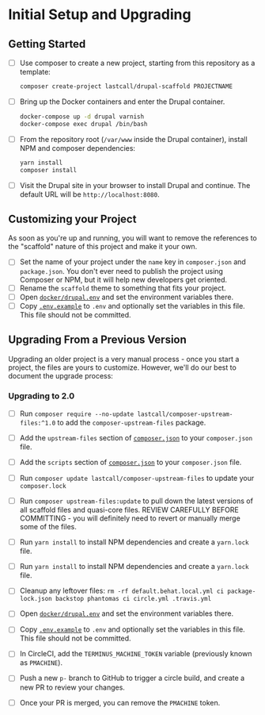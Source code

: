 Initial Setup and Upgrading
===========================

Getting Started
---------------
- [ ] Use composer to create a new project, starting from this repository as a template:
    ```bash
    composer create-project lastcall/drupal-scaffold PROJECTNAME
    ```
- [ ] Bring up the Docker containers and enter the Drupal container.
    ```bash
    docker-compose up -d drupal varnish
    docker-compose exec drupal /bin/bash
    ```
- [ ] From the repository root (`/var/www` inside the Drupal container), install NPM and composer dependencies:
    ```bash
    yarn install
    composer install
    ```
- [ ] Visit the Drupal site in your browser to install Drupal and continue.  The default URL will be `http://localhost:8080`.

Customizing your Project
------------------------
As soon as you're up and running, you will want to remove the references to the "scaffold" nature of this project and make it your own.
- [ ] Set the name of your project under the `name` key in `composer.json` and `package.json`.  You don't ever need to publish the project using Composer or NPM, but it will help new developers get oriented.
- [ ] Rename the `scaffold` theme to something that fits your project.
- [ ] Open [`docker/drupal.env`](../docker/drupal.env) and set the environment variables there.
- [ ] Copy [`.env.example`](../.env.example) to `.env` and optionally set the variables in this file. This file should not be committed.

Upgrading From a Previous Version
---------------------------------
Upgrading an older project is a very manual process - once you start a project, the files are yours to customize.  However, we'll do our best to document the upgrade process:

### Upgrading to 2.0
- [ ] Run `composer require --no-update lastcall/composer-upstream-files:^1.0` to add the `composer-upstream-files` package.
- [ ] Add the `upstream-files` section of [`composer.json`](../composer.json) to your `composer.json` file.
- [ ] Add the `scripts` section of [`composer.json`](../composer.json) to your `composer.json` file.
- [ ] Run `composer update lastcall/composer-upstream-files` to update your `composer.lock`
- [ ] Run `composer upstream-files:update` to pull down the latest versions of all scaffold files and quasi-core files.  REVIEW CAREFULLY BEFORE COMMITTING - you will definitely need to revert or manually merge some of the files.
- [ ] Run `yarn install` to install NPM dependencies and create a `yarn.lock` file.
- [ ] Run `yarn install` to install NPM dependencies and create a `yarn.lock` file.
- [ ] Cleanup any leftover files: `rm -rf default.behat.local.yml ci package-lock.json backstop phantomas ci circle.yml .travis.yml`
- [ ] Open [`docker/drupal.env`](../docker/drupal.env) and set the environment variables there.
- [ ] Copy [`.env.example`](../.env.example) to `.env` and optionally set the variables in this file. This file should not be committed.
- [ ] In CircleCI, add the `TERMINUS_MACHINE_TOKEN` variable (previously known as `PMACHINE`).
- [ ] Push a new `p-` branch to GitHub to trigger a circle build, and create a new PR to review your changes.
- [ ] Once your PR is merged, you can remove the `PMACHINE` token.


